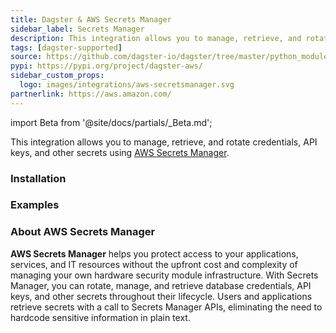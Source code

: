 ```yaml
---
title: Dagster & AWS Secrets Manager
sidebar_label: Secrets Manager
description: This integration allows you to manage, retrieve, and rotate credentials, API keys, and other secrets using AWS Secrets Manager.
tags: [dagster-supported]
source: https://github.com/dagster-io/dagster/tree/master/python_modules/libraries/dagster-aws
pypi: https://pypi.org/project/dagster-aws/
sidebar_custom_props:
  logo: images/integrations/aws-secretsmanager.svg
partnerlink: https://aws.amazon.com/
---
```


import Beta from '@site/docs/partials/\_Beta.md';

<Beta />

This integration allows you to manage, retrieve, and rotate credentials, API keys, and other secrets using [AWS Secrets Manager](https://aws.amazon.com/secrets-manager/).

### Installation

<PackageInstallInstructions packageName="dagster-aws" />

### Examples

<CodeExample path="docs_snippets/docs_snippets/integrations/aws-secretsmanager.py" language="python" />

### About AWS Secrets Manager

**AWS Secrets Manager** helps you protect access to your applications, services, and IT resources without the upfront cost and complexity of managing your own hardware security module infrastructure. With Secrets Manager, you can rotate, manage, and retrieve database credentials, API keys, and other secrets throughout their lifecycle. Users and applications retrieve secrets with a call to Secrets Manager APIs, eliminating the need to hardcode sensitive information in plain text.
